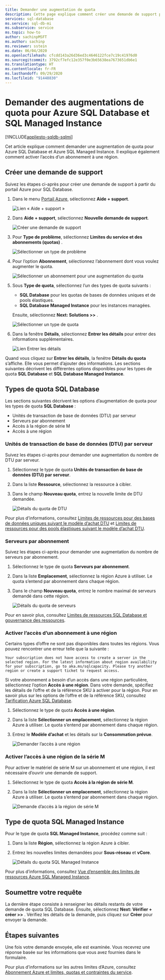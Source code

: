 ```yaml
---
title: Demander une augmentation de quota
description: Cette page explique comment créer une demande de support pour augmenter les quotas Azure SQL Database et Azure SQL Managed Instance.
services: sql-database
ms.service: sql-db-mi
ms.subservice: service
ms.topic: how-to
author: sachinpMSFT
ms.author: sachinp
ms.reviewer: sstein
ms.date: 06/04/2020
ms.openlocfilehash: cfcdd143a26d36ed3c4646122fce7c19c41976d0
ms.sourcegitcommit: 3792cf7efc12e357f0e3b65638ea7673651db6e1
ms.translationtype: HT
ms.contentlocale: fr-FR
ms.lasthandoff: 09/29/2020
ms.locfileid: "91448830"
---
```

# <a name="request-quota-increases-for-azure-sql-database-and-sql-managed-instance"></a>Demander des augmentations de quota pour Azure SQL Database et SQL Managed Instance
[!INCLUDE[appliesto-sqldb-sqlmi](../includes/appliesto-sqldb-sqlmi.md)]

Cet article explique comment demander une augmentation de quota pour Azure SQL Database et Azure SQL Managed Instance. Il explique également comment activer l’accès d’un abonnement à une région.

## <a name="create-a-new-support-request"></a><a id="newquota"></a> Créer une demande de support

Suivez les étapes ci-après pour créer une demande de support à partir du portail Azure pour SQL Database.

1. Dans le menu [Portail Azure](https://portal.azure.com), sélectionnez **Aide + support**.

   ![Lien « Aide + support »](./media/quota-increase-request/help-plus-support.png)

1. Dans **Aide + support**, sélectionnez **Nouvelle demande de support**.

    ![Créer une demande de support](./media/quota-increase-request/new-support-request.png)

1. Pour **Type de problème**, sélectionnez **Limites du service et des abonnements (quotas)** .

   ![Sélectionner un type de problème](./media/quota-increase-request/select-quota-issue-type.png)

1. Pour l’option **Abonnement**, sélectionnez l’abonnement dont vous voulez augmenter le quota.

   ![Sélectionner un abonnement pour une augmentation du quota](./media/quota-increase-request/select-subscription-support-request.png)

1. Sous **Type de quota**, sélectionnez l’un des types de quota suivants :

   - **SQL Database** pour les quotas de bases de données uniques et de pools élastiques.
   - **SQL Database Managed Instance** pour les instances managées.

   Ensuite, sélectionnez **Next: Solutions >>** .

   ![Sélectionner un type de quota](./media/quota-increase-request/select-quota-type.png)

1. Dans la fenêtre **Détails**, sélectionnez **Entrer les détails** pour entrer des informations supplémentaires.

   ![Lien Entrer les détails](./media/quota-increase-request/provide-details-link.png)

Quand vous cliquez sur **Entrer les détails**, la fenêtre **Détails du quota** s’affiche. Elle vous permet d’ajouter des informations. Les sections suivantes décrivent les différentes options disponibles pour les types de quota **SQL Database** et **SQL Database Managed Instance**.

## <a name="sql-database-quota-types"></a><a id="sqldbquota"></a> Types de quota SQL Database

Les sections suivantes décrivent les options d’augmentation de quota pour les types de quota **SQL Database** :

- Unités de transaction de base de données (DTU) par serveur
- Serveurs par abonnement
- Accès à la région de série M
- Accès à une région

### <a name="database-transaction-units-dtus-per-server"></a>Unités de transaction de base de données (DTU) par serveur

Suivez les étapes ci-après pour demander une augmentation du nombre de DTU par serveur.

1. Sélectionnez le type de quota **Unités de transaction de base de données (DTU) par serveur**.

1. Dans la liste **Ressource**, sélectionnez la ressource à cibler.

1. Dans le champ **Nouveau quota**, entrez la nouvelle limite de DTU demandée.

   ![Détails du quota de DTU](./media/quota-increase-request/quota-details-dtus.png)

Pour plus d’informations, consultez [Limites de ressources pour des bases de données uniques suivant le modèle d’achat DTU](resource-limits-dtu-single-databases.md) et [Limites de ressources pour des pools élastiques suivant le modèle d’achat DTU](resource-limits-dtu-elastic-pools.md).

### <a name="servers-per-subscription"></a>Serveurs par abonnement

Suivez les étapes ci-après pour demander une augmentation du nombre de serveurs par abonnement.

1. Sélectionnez le type de quota **Serveurs par abonnement**.

1. Dans la liste **Emplacement**, sélectionnez la région Azure à utiliser. Le quota s’entend par abonnement dans chaque région.

1. Dans le champ **Nouveau quota**, entrez le nombre maximal de serveurs demandé dans cette région.

   ![Détails du quota de serveurs](./media/quota-increase-request/quota-details-servers.png)

Pour en savoir plus, consultez [Limites de ressources SQL Database et gouvernance des ressources](resource-limits-logical-server.md).

### <a name="enable-subscription-access-to-a-region"></a><a id="region"></a>Activer l’accès d’un abonnement à une région

Certains types d’offre ne sont pas disponibles dans toutes les régions. Vous pouvez rencontrer une erreur telle que la suivante :

`Your subscription does not have access to create a server in the selected region. For the latest information about region availability for your subscription, go to aka.ms/sqlcapacity. Please try another region or create a support ticket to request access.`

Si votre abonnement a besoin d’un accès dans une région particulière, sélectionnez l’option **Accès à une région**. Dans votre demande, spécifiez les détails de l’offre et de la référence SKU à activer pour la région. Pour en savoir plus sur les options de l’offre et de la référence SKU, consultez [Tarification Azure SQL Database](https://azure.microsoft.com/pricing/details/sql-database/single/).

1. Sélectionnez le type de quota **Accès à une région**.

1. Dans la liste **Sélectionner un emplacement**, sélectionnez la région Azure à utiliser. Le quota s’entend par abonnement dans chaque région.

1. Entrez le **Modèle d’achat** et les détails sur la **Consommation prévue**.

   ![Demander l’accès à une région](./media/quota-increase-request/quota-request.png)

### <a name="enable-m-series-access-to-a-region"></a><a id="mseries"></a> Activer l’accès à une région de la série M

Pour activer le matériel de série M sur un abonnement et une région, il est nécessaire d’ouvrir une demande de support.

1. Sélectionnez le type de quota **Accès à la région de série M**.

1. Dans la liste **Sélectionner un emplacement**, sélectionnez la région Azure à utiliser. Le quota s’entend par abonnement dans chaque région.


   ![Demande d’accès à la région de série M](./media/quota-increase-request/quota-m-series.png)

## <a name="sql-managed-instance-quota-type"></a><a id="sqlmiquota"></a> Type de quota SQL Managed Instance

Pour le type de quota **SQL Managed Instance**, procédez comme suit :

1. Dans la liste **Région**, sélectionnez la région Azure à cibler.

1. Entrez les nouvelles limites demandées pour **Sous-réseau** et **vCore**.

   ![Détails du quota SQL Managed Instance](./media/quota-increase-request/quota-details-managed-instance.png)

Pour plus d’informations, consultez [Vue d’ensemble des limites de ressources Azure SQL Managed Instance](../managed-instance/resource-limits.md).

## <a name="submit-your-request"></a>Soumettre votre requête

La dernière étape consiste à renseigner les détails restants de votre demande de quota SQL Database. Ensuite, sélectionnez **Next: Vérifier + créer >>** . Vérifiez les détails de la demande, puis cliquez sur **Créer** pour envoyer la demande.

## <a name="next-steps"></a>Étapes suivantes

Une fois votre demande envoyée, elle est examinée. Vous recevrez une réponse basée sur les informations que vous avez fournies dans le formulaire.

Pour plus d’informations sur les autres limites d’Azure, consultez [Abonnement Azure et limites, quotas et contraintes du service](../../azure-resource-manager/management/azure-subscription-service-limits.md).
